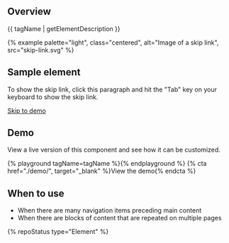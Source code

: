 ## Overview
{{ tagName | getElementDescription }}

{% example palette="light",
           class="centered",
           alt="Image of a skip link",
           src="skip-link.svg" %}

## Sample element

To show the skip link, click this paragraph and hit the "Tab" key on your keyboard to show the skip link.

<rh-skip-link>
  <a href="#demo">Skip to demo</a>
</rh-skip-link>

## Demo

View a live version of this component and see how it can be customized.

{% playground tagName=tagName %}{% endplayground %}
{% cta href="./demo/", target="_blank" %}View the demo{% endcta %}

## When to use
  - When there are many navigation items preceding main content
  - When there are blocks of content that are repeated on multiple pages

{% repoStatus type="Element" %}